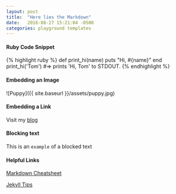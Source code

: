 ```yaml
---
layout: post
title:  "Here lies the Markdown"
date:   2016-08-27 15:21:04 -0500
categories: playground templates
---
```

#### Ruby Code Snippet
{% highlight ruby %}
def print_hi(name)
  puts "Hi, #{name}"
end
print_hi('Tom')
#=> prints 'Hi, Tom' to STDOUT.
{% endhighlight %}

#### Embedding an Image 
![Puppy]({{ site.baseurl }}/assets/puppy.jpg)

#### Embedding a Link
Visit my [blog][blog-url]

#### Blocking text 
This is an `example` of a blocked text

#### Helpful Links
[Markdown Cheatsheet](https://github.com/adam-p/markdown-here/wiki/Markdown-Cheatsheet)


[Jekyll Tips](http://jekyll.tips/jekyll-cheat-sheet/)

[blog-url]:  https://wolfier.github.io/blog/